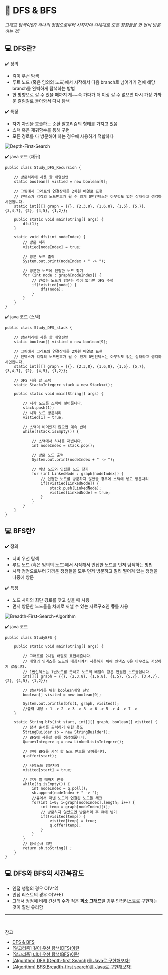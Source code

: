 # :pushpin: DFS & BFS

_그래프 탐색이란? 하나의 정점으로부터 시작하여 차례대로 모든 정점들을 한 번씩 방문하는 것!_

## :computer: DFS란?

:heavy_check_mark: 정의

- 깊이 우선 탐색
- 루트 노드 (혹은 임의의 노드)에서 시작해서 다음 branch로 넘어가기 전에 해당 branch를 완벽하게 탐색하는 방법
- 한 방향으로 갈 수 있을 때까지 계~~속 가다가 더 이상 갈 수 없으면 다시 가장 가까운 갈림길로 돌아와서 다시 탐색

:heavy_check_mark: 특징

- 자기 자신을 호출하는 순환 알고리즘의 형태를 가지고 있음
- 스택 혹은 재귀함수를 통해 구현
- 모든 경로를 다 방문해야 하는 경우에 사용하기 적합하다

![Depth-First-Search](https://github.com/SeoYeonBae/CS_study/assets/69101568/139b259e-31f1-460a-903b-5f6b3b0341bf)

:heavy_check_mark: java 코드 (재귀)

```
public class Study_DFS_Recursion {

	// 방문처리에 사용 할 배열선언
	static boolean[] vistied = new boolean[9];

	// 그림예시 그래프의 연결상태를 2차원 배열로 표현
	// 인덱스가 각각의 노드번호가 될 수 있게 0번인덱스는 아무것도 없는 상태라고 생각하시면됩니다.
	static int[][] graph = {{}, {2,3,8}, {1,6,8}, {1,5}, {5,7}, {3,4,7}, {2}, {4,5}, {1,2}};

	public static void main(String[] args) {
		dfs(1);
	}

	static void dfs(int nodeIndex) {
		// 방문 처리
		vistied[nodeIndex] = true;

		// 방문 노드 출력
		System.out.print(nodeIndex + " -> ");

		// 방문한 노드에 인접한 노드 찾기
		for (int node : graph[nodeIndex]) {
			// 인접한 노드가 방문한 적이 없다면 DFS 수행
			if(!vistied[node]) {
				dfs(node);
			}
		}
	}
}
```

:heavy_check_mark: java 코드 (스택)

```
public class Study_DFS_stack {

	// 방문처리에 사용 할 배열선언
	static boolean[] vistied = new boolean[9];

	// 그림예시 그래프의 연결상태를 2차원 배열로 표현
	// 인덱스가 각각의 노드번호가 될 수 있게 0번인덱스는 아무것도 없는 상태라고 생각하시면됩니다.
	static int[][] graph = {{}, {2,3,8}, {1,6,8}, {1,5}, {5,7}, {3,4,7}, {2}, {4,5}, {1,2}};

	// DFS 사용 할 스택
	static Stack<Integer> stack = new Stack<>();

	public static void main(String[] args) {

		// 시작 노드를 스택에 넣어줍니다.
		stack.push(1);
		// 시작 노드 방문처리
		vistied[1] = true;

		// 스택이 비어있지 않으면 계속 반복
		while(!stack.isEmpty()) {

			// 스택에서 하나를 꺼냅니다.
			int nodeIndex = stack.pop();

			// 방문 노드 출력
			System.out.print(nodeIndex + " -> ");

			// 꺼낸 노드와 인접한 노드 찾기
			for (int LinkedNode : graph[nodeIndex]) {
				// 인접한 노드를 방문하지 않았을 경우에 스택에 넣고 방문처리
				if(!vistied[LinkedNode]) {
					stack.push(LinkedNode);
					vistied[LinkedNode] = true;
				}
			}
		}
	}
}
```

## :computer: BFS란?

:heavy_check_mark: 정의

- 너비 우선 탐색
- 루트 노드 (혹은 임의의 노드)에서 시작해서 인접한 노드를 먼저 탐색하는 방법
- 시작 정점으로부터 가까운 정점들을 모두 먼저 방문하고 멀리 떨어져 있는 정점을 나중에 방문

:heavy_check_mark: 특징

- 노드 사이의 최단 경로를 찾고 싶을 때 사용
- 먼저 방문한 노드들을 차례로 꺼낼 수 있는 자료구조인 **큐**를 사용

![Breadth-First-Search-Algorithm](https://github.com/SeoYeonBae/CS_study/assets/69101568/27d53853-d46b-417e-a5b7-2ed721b72a8d)

:heavy_check_mark: java 코드

```
public class StudyBFS {

	public static void main(String[] args) {

		// 그래프를 2차원 배열로 표현해줍니다.
		// 배열의 인덱스를 노드와 매칭시켜서 사용하기 위해 인덱스 0은 아무것도 저장하지 않습니다.
		// 1번인덱스는 1번노드를 뜻하고 노드의 배열의 값은 연결된 노드들입니다.
		int[][] graph = {{}, {2,3,8}, {1,6,8}, {1,5}, {5,7}, {3,4,7}, {2}, {4,5}, {1,2}};

		// 방문처리를 위한 boolean배열 선언
		boolean[] visited = new boolean[9];

		System.out.println(bfs(1, graph, visited));
		//출력 내용 : 1 -> 2 -> 3 -> 8 -> 6 -> 5 -> 4 -> 7 ->
	}

	static String bfs(int start, int[][] graph, boolean[] visited) {
		// 탐색 순서를 출력하기 위한 용도
		StringBuilder sb = new StringBuilder();
		// BFS에 사용할 큐를 생성해줍니다.
		Queue<Integer> q = new LinkedList<Integer>();

		// 큐에 BFS를 시작 할 노드 번호를 넣어줍니다.
		q.offer(start);

		// 시작노드 방문처리
		visited[start] = true;

		// 큐가 빌 때까지 반복
		while(!q.isEmpty()) {
			int nodeIndex = q.poll();
			sb.append(nodeIndex + " -> ");
			//큐에서 꺼낸 노드와 연결된 노드들 체크
			for(int i=0; i<graph[nodeIndex].length; i++) {
				int temp = graph[nodeIndex][i];
				// 방문하지 않았으면 방문처리 후 큐에 넣기
				if(!visited[temp]) {
					visited[temp] = true;
					q.offer(temp);
				}
			}
		}
		// 탐색순서 리턴
		return sb.toString() ;
	}
}
```

## :computer: DFS와 BFS의 시간복잡도

- 인접 행렬의 경우 O(V^2)
- 인접 리스트의 경우 O(V+E)
- 그래서 정점에 비해 간선의 수가 적은 **희소 그래프**일 경우 인접리스트로 구현하는 것이 훨씬 유리함

---

<br>

참고

- [DFS & BFS](https://gyoogle.dev/blog/algorithm/DFS%20&%20BFS.html)
- [[알고리즘] 깊이 우선 탐색(DFS)이란](https://gmlwjd9405.github.io/2018/08/14/algorithm-dfs.html)
- [[알고리즘] 너비 우선 탐색(BFS)이란](https://gmlwjd9405.github.io/2018/08/15/algorithm-bfs.html)
- [[Algorithm] DFS (Depth-first Search)를 Java로 구현해보자!](https://codingnojam.tistory.com/44)
- [[Algorithm] BFS(Breadth-first search)를 Java로 구현해보자!](https://codingnojam.tistory.com/41)

